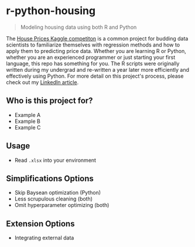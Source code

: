 # r-python-housing
>Modeling housing data using both R and Python

The [House Prices Kaggle competiton](https://www.kaggle.com/c/house-prices-advanced-regression-techniques) is a common project for budding data scientists to familiarize themselves with regression methods and how to apply them to predicting price data. Whether you are learning R or Python, whether you are an experienced programmer or just starting your first language, this repo has something for you. The R scripts were originally written during my undergrad and re-written a year later more efficiently and effectively using Python. For more detail on this project's process, please check out my [LinkedIn article](https://www.linkedin.com/pulse/how-i-upskilled-my-data-science-expertise-python-alex-motter/). 

Who is this project for?
------------------------
- Example A
- Example B
- Example C


Usage
--------
- Read `.xlsx` into your environment


Simplifications Options 
------------------
- Skip Baysean optimization (Python)
- Less scrupulous cleaning (both)
- Omit hyperparameter optimizing (both)


Extension Options 
-----------------
- Integrating external data
